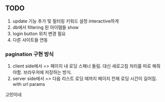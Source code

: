 ## TODO

1. update 기능 추가 및 필터링 키워드 설정 interactive하게
2. db에서 filtering 된 아이템들 show
3. login button 위치 변경 필요
4. 다른 사이트들 연동

### pagination 구현 방식

1. client side에서 => 페이지 내 로딩 스패너 돌림. 대신 새로고침 처리를 따로 해줘야함. 브라우저에 저장하는 방식.
2. server side에서 => 다음 리스트 로딩 때까지 페이지 전체 로딩 시간이 길어짐. with url params

고민이네
